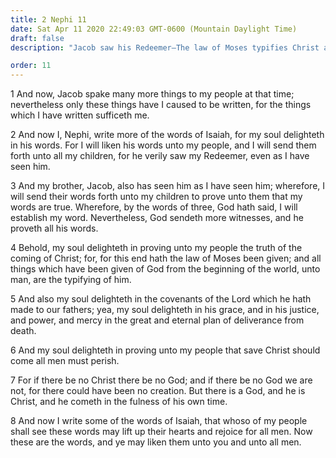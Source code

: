 ```yaml
---
title: 2 Nephi 11
date: Sat Apr 11 2020 22:49:03 GMT-0600 (Mountain Daylight Time)
draft: false
description: "Jacob saw his Redeemer—The law of Moses typifies Christ and proves He will come. About 559–545 B.C."

order: 11
---
```

    
1 And now, Jacob spake many more things to my people at that time; nevertheless only these things have I caused to be written, for the things which I have written sufficeth me.

2 And now I, Nephi, write more of the words of Isaiah, for my soul delighteth in his words. For I will liken his words unto my people, and I will send them forth unto all my children, for he verily saw my Redeemer, even as I have seen him.

3 And my brother, Jacob, also has seen him as I have seen him; wherefore, I will send their words forth unto my children to prove unto them that my words are true. Wherefore, by the words of three, God hath said, I will establish my word. Nevertheless, God sendeth more witnesses, and he proveth all his words.

4 Behold, my soul delighteth in proving unto my people the truth of the coming of Christ; for, for this end hath the law of Moses been given; and all things which have been given of God from the beginning of the world, unto man, are the typifying of him.

5 And also my soul delighteth in the covenants of the Lord which he hath made to our fathers; yea, my soul delighteth in his grace, and in his justice, and power, and mercy in the great and eternal plan of deliverance from death.

6 And my soul delighteth in proving unto my people that save Christ should come all men must perish.

7 For if there be no Christ there be no God; and if there be no God we are not, for there could have been no creation. But there is a God, and he is Christ, and he cometh in the fulness of his own time.

8 And now I write some of the words of Isaiah, that whoso of my people shall see these words may lift up their hearts and rejoice for all men. Now these are the words, and ye may liken them unto you and unto all men.
